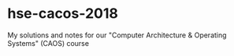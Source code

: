 # hse-cacos-2018
My solutions and notes for our "Computer Architecture &amp; Operating Systems" (CAOS) course
